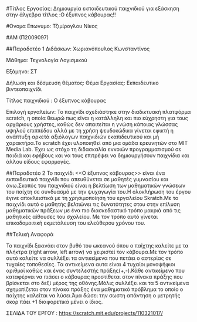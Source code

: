 #Τίτλος Εργασίας:
Δημιουργία εκπαιδευτικού παιχνιδιού για εξάσκηση στην άλγεβρα τίτλος :O έξυπνος κάβουρας!!

#Ονομα Επωνυμο:
Τζιμίρογλου Νίκος

#ΑΜ 
(Π2009097)

##Παραδοτέο 1
Διδάσκων: Χωριανόπουλος Κωνσταντίνος

Μάθημα: Τεχνολογία Λογισμικού

Εξάμηνο: ΣΤ


Δήλωση και δέσμευση θέματος: Θέμα Εργασίας: Εκπαιδευτικο βιντεοπαιχνίδι

Τίτλος παιχνιδιού : Ο έξυπνος κάβουρας

Επιλογή εργαλείων: Το παιχνίδι σχεδιάστηκε στην διαδικτυακή πλατφόρμα scratch, η οποία θεωρώ πως είναι η κατάλληλη και πιο εύχρηστη για τους αρχάριους χρήστες, καθώς δεν απαιτείται η γνώση κάποιας γλώσσας υψηλού επιππέδου αλλά με τη χρήση ψευδοκώδικα γίνεται εφικτή η ανάπτυξη αρκετά αξιόλογων παιχνιδιών εκαπιδευτικού και μή χαρακτήρα.Το scratch έχει υλοποιηθεί από μια ομάδα ερευνητών στο MIT Media Lab. Έχει ως στόχο τη διδασκαλία εννοιών προγραμματισμού σε παιδιά και εφήβους και να τους επιτρέψει να δημιουργήσουν παιχνίδια και άλλου είδους εφαρμογές.

##Παραδοτέο 2
Το παιχνίδι <<Ο έξυπνος κάβουρας>> είναι ένα εκπαιδευτικό παιχνίδι που απευθύνεται σε μαθητές γυμνασίου και άνω.Σκοπός του παιχνιδιού είναι η βελτίωση των μαθηματικών γνώσεων του παίχτη σε συνδυασμό με την ψυχαγωγία του.Η ολοκλήρωση του έργου έγινε αποκλειστικά με τη χρησιμοποίηση του εργαλείου Skratch.Με το παιχνίδι αυτό ο μαθητής βελτιώνει τις δυνατότητες στου στην επίλυση μαθηματικών πράξεων με ένα πιο διασκεδαστικό τρόπο μακριά από τις μαθητικές αίθουσες του σχολείου. Με τον τρόπο αυτό γίνεται επικοδομοιτική εκμετάλευση του ελεύθερου χρόνου του.

##Tελική Αναφορά

Το παιχνίδι ξεκινάει στον βυθό του ωκεανού όπου ο παίχτης καλείτε με τα πλήκτρα (right arrow, left arrow) να χειριστεί τον κάβουρα.Με τον τρόπο αυτό καλείτε να συλλέξει τα αντικείμενα που πετάει ο αστερίας σε τυχαίες τοποθεσίες. Τα αντικείμενα αυτα είναι 4 τυχαίοι μονοψήφιοι αριθμοί καθώς και ένας συντελεστής πράξης(+,-).Κάθε αντικείμενο που καταφέρνει να πιάσει ο κάβουρας προστίθεται στον πίνακα πράξης που βρίσκεται στο δεξί μέρος της οθόνης.Μόλις συλλέξει και τα 5 αντικείμενα σχηματίζεται στον πίνακα πράξης ένα μαθηματικό πρόβλημα το οποίο ο παίχτης καλείται να λύσει.Άμα δώσει την σωστη απάντηση ο μετρητής σκορ πάει +1 διαφορετικά μένει ο ίδιος.

ΣΕΛΙΔΑ ΤΟΥ ΕΡΓΟΥ : https://scratch.mit.edu/projects/110321017/
